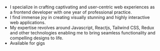 - I specialize in crafting captivating and user-centric web experiences as a frontend developer with one year of professional practice.
- I find immense joy in creating visually stunning and highly interactive web applications.
- My expertise revolves around Javascript, Reactjs, Tailwind CSS, Redux and other technologies enabling me to bring seamless functionality and compelling designs to life.
- Available for gigs



